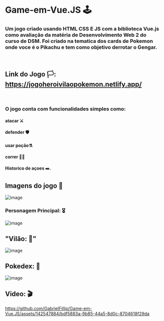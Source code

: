 # Game-em-Vue.JS 🕹️
### Um jogo criado usando HTML CSS E JS com a biblioteca Vue.js como avaliação da matéria de Desenvolvimento Web 2 do curso de DSM. Foi criado na tematica dos cards de Pokemon onde voce é o Pikachu e tem como objetivo derrotar o Gengar.
<br>


## Link do Jogo 🏳️:  https://jogoheroivilaopokemon.netlify.app/

<br>


### O jogo conta com funcionalidades simples como: 
#### atacar ⚔️
#### defender 🛡️
#### usar poção⚗️ 
#### correr 🏃‍♂️
#### Historico de açoes ✒️.

## Imagens do jogo 🎥


![image](https://github.com/GabrielFillip/Game-em-Vue.JS/assets/142547884/631ec185-18d1-447a-80c2-496f773b9bce)

### Personagem Principal: 🎖️
![image](https://github.com/GabrielFillip/Game-em-Vue.JS/assets/142547884/6405408f-a9aa-4960-bb74-21c4e6d396f3)

## "Vilão: 👾"
![image](https://github.com/GabrielFillip/Game-em-Vue.JS/assets/142547884/96d82c6a-6984-469a-98b4-360623f112b9)

## Pokedex: 📱
![image](https://github.com/GabrielFillip/Game-em-Vue.JS/assets/142547884/b130e0a4-fcdd-4137-826e-c8a6f080849d)



## Video: 🎬
https://github.com/GabrielFillip/Game-em-Vue.JS/assets/142547884/bdf5883a-9b85-44a5-8d0c-8704618f29da



